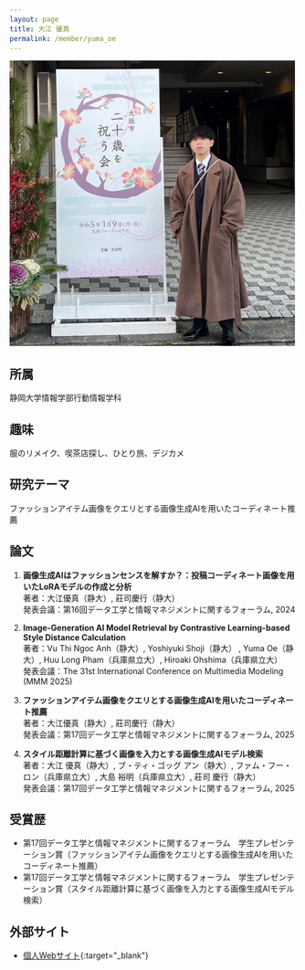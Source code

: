 ```yaml
---
layout: page
title: 大江 優真
permalink: /member/yuma_oe
---
```


![写真](/assets/img/members/yuma_oe.jpg "大江")

## 所属
静岡大学情報学部行動情報学科

## 趣味
服のリメイク、喫茶店探し、ひとり旅、デジカメ

## 研究テーマ
ファッションアイテム画像をクエリとする画像生成AIを用いたコーディネート推薦

## 論文
1. **画像生成AIはファッションセンスを解すか？：投稿コーディネート画像を用いたLoRAモデルの作成と分析**  
著者：大江優真（静大）, 莊司慶行（静大）  
発表会議：第16回データ工学と情報マネジメントに関するフォーラム, 2024

2. **Image-Generation AI Model Retrieval by Contrastive Learning-based Style Distance Calculation**  
著者：Vu Thi Ngoc Anh（静大）, Yoshiyuki Shoji（静大） , Yuma Oe（静大）, Huu Long Pham（兵庫県立大）, Hiroaki Ohshima（兵庫県立大）  
発表会議：The 31st International Conference on Multimedia Modeling (MMM 2025)

3. **ファッションアイテム画像をクエリとする画像生成AIを用いたコーディネート推薦**  
著者：大江優真（静大）, 莊司慶行（静大）  
発表会議：第17回データ工学と情報マネジメントに関するフォーラム, 2025

4. **スタイル距離計算に基づく画像を入力とする画像生成AIモデル検索**  
著者：大江 優真（静大）, ブ・ティ・ゴッグ アン（静大）, ファム・フー・ロン（兵庫県立大）, 大島 裕明（兵庫県立大）, 莊司 慶行（静大）  
発表会議：第17回データ工学と情報マネジメントに関するフォーラム, 2025

## 受賞歴  
* 第17回データ工学と情報マネジメントに関するフォーラム　学生プレゼンテーション賞（ファッションアイテム画像をクエリとする画像生成AIを用いたコーディネート推薦）  
* 第17回データ工学と情報マネジメントに関するフォーラム　学生プレゼンテーション賞（スタイル距離計算に基づく画像を入力とする画像生成AIモデル検索）

## 外部サイト
* [個人Webサイト](https://kodhrt.github.io/){:target="_blank"}